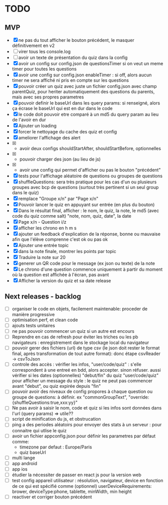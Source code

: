 # TODO

## MVP
- [x] ne pas du tout afficher le bouton précédent, le masquer définitivement en v2
- [ ] virer tous les console.log
- [ ] avoir un texte de présentation du quiz dans la config
- [x] avoir un config sur config.json de questionsTimer si on veut un meme timer pour toutes les questions
- [x] avoir une config sur config.json enableTimer : si off, alors aucun timer ne sera affiché ni pris en compte sur les questions
- [x] pouvoir créer un quiz avec juste un fichier config.json avec champ parentQuiz, pour heriter automatiquement des questions du parents, mais avec ses propres parametres
- [x] pouvoir definir le baseUrl dans les query params: si renseigné, alors ça écrase le baseUrl qui est en dur dans le code
- [x] le code doit pouvoir etre comparé à un md5 du query param au lieu de l'avoir en dur
- [x] Ajouter un loading
- [x] forcer le nettoyage du cache des quiz et config
- [x] ameliorer l'affichage des alert
- [x] - avoir deux configs shouldStartAfter, shouldStartBefore, optionnelles
- [x] - pouvoir charger des json (au lieu de js)
- [x] - avoir une config qui permet d'afficher ou pas le bouton "précédent"
- [x] tests pour l'affichage aléatoire de questions ou groupes de questions
- [x] shuffleQuestions: sera très pratique pour les cas d'un ou plusieurs groupes avec bcp de questions (surtout très pertinent si un seul group dans le quiz)
- [x] remplace "Groupe x/n" par "Page x/n"
- [x] Pouvoir lancer le quiz en appuyant sur entrée (en plus du bouton)
- [x] Dans le résultat final, afficher : le nom, le quiz, la note, le md5 (avec code du quiz comme salt) "note, nom, quiz, date", la date
- [x] Page x/n - Question  i/z
- [x] afficher les chrono en h m s
- [x] ajouter un feedback d'explication de la réponse, bonne ou mauvaise afin que l'élève comprenne c'est ok ou pas ok
- [x] Ajouter une entrée topic
- [x] dans la note finale, montrer les points par topic
- [x] Traduire la note sur 20
- [x] generer un QR code pour le message (ex json ou texte) de la note
- [x] Le chrono d'une question commence uniquement à partir du moment où la question est affichée à l'écran, pas avant
- [x] Afficher la version du quiz et sa date release

## Next releases - backlog
- [ ] organiser le code en objets, facilement maintenable: proceder de manière progressive
- [ ] optimisation perf, et clean code
- [ ] ajouts tests unitaires
- [ ] ne pas pouvoir commencer un quiz si un autre est encours
- [ ] Reprendre en cas de refresh pour éviter les triches ou les pb navigateurs : enregistrement dans le stockage local du navigateur
- [ ] pouvoir gerer des fichiers (url) de type csv (le json doit rester le format final, après transformation de tout autre format): donc étape csvReader -> csvToJson
- [ ] controle des accès : vérifier les infos, "user/code/quiz"  : s'elle correspondent à une entreé en bdd, alors accepter. sinon réfuser. aussi vérifier si les dates (optionnelles) "debut/fin" du quiz "user/code/quiz" pour afficher un message du style : le quiz ne peut pas commencer avant "debut", ou quiz expirée depuis "fin"
- [ ] pouvoir avoir des niveaux de config propores à chaque question ou groupe de questions: à définir. ex "commonGroupText", "override:{shuffleQuestions:true,xxx:yy}"
- [ ] Ne pas avoir à saisir le nom, code et quiz si les infos sont données dans l'url (query params) => utile??
- [ ] script de minification du js, et obstrucation
- [ ] ping a des periodes aléatoirs pour envoyer des stats à un serveur : pour connaitre qui utlise le quiz
- [ ] avoir un fichier appconfig.json pour définir les parametres par défaut comme:
    - timezone par defaut : Europe/Paris
    - quiz baseUrl
- [ ] multi lange
- [ ] app android
- [ ] app ios
- [ ] étudier la nécessiter de passer en react js pour la version web
- [ ] test config appareil utilisateur : résolution, navigateur, device en fonction de ce qui est spécifié comme (optionnel) userDeviceRequirements: brower, deviceType:phone, tablette, minWidth, min height
- [ ] reactiver et corriger bouton précédent